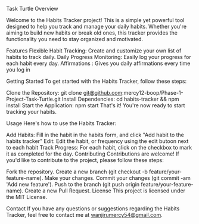 Task Turtle
Overview

Welcome to the Habits Tracker project! This is a simple yet powerful tool designed to help you track and manage your daily habits. Whether you're aiming to build new habits or break old ones, this tracker provides the functionality you need to stay organized and motivated.

Features
Flexible Habit Tracking: Create and customize your own list of habits to track daily.
Daily Progress Monitoring: Easily log your progress for each habit every day.
Affirmations : Gives you daily affirmations every time you log in

Getting Started
To get started with the Habits Tracker, follow these steps:

Clone the Repository: git clone git@github.com:mercy12-boop/Phase-1-Project-Task-Turtle.git
Install Dependencies: cd habits-tracker && npm install
Start the Application: npm start
That's it! You're now ready to start tracking your habits.

Usage
Here's how to use the Habits Tracker:

Add Habits: Fill in the habit in the habits form, and click "Add habit to the habits tracker"
Edit: Edit the habit, or frequency using the edit butoon next to each habit
Track Progress: For each habit, click on the checkbox to mark it as completed for the day.
Contributing
Contributions are welcome! If you'd like to contribute to the project, please follow these steps:

Fork the repository.
Create a new branch (git checkout -b feature/your-feature-name).
Make your changes.
Commit your changes (git commit -am 'Add new feature').
Push to the branch (git push origin feature/your-feature-name).
Create a new Pull Request.
License
This project is licensed under the MIT License.

Contact
If you have any questions or suggestions regarding the Habits Tracker, feel free to contact me at wanjirumercy54@gmail.com.
